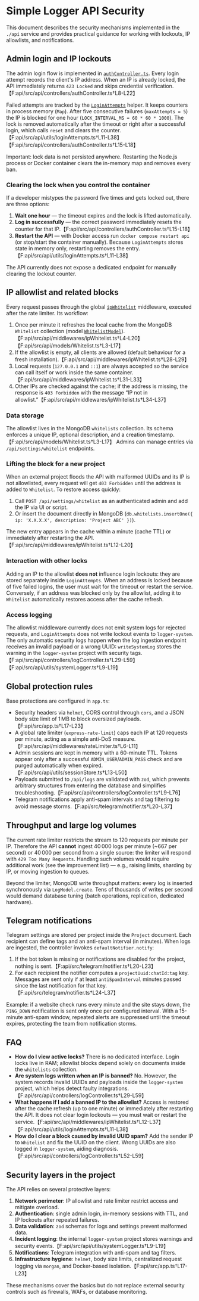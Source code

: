 # Simple Logger API Security

This document describes the security mechanisms implemented in the `./api` service and provides practical guidance for working with lockouts, IP allowlists, and notifications.

## Admin login and IP lockouts

The admin login flow is implemented in [`authController.ts`](../../api/src/api/controllers/authController.ts). Every login attempt records the client's IP address. When an IP is already locked, the API immediately returns `423 Locked` and skips credential verification.【F:api/src/api/controllers/authController.ts†L8-L22】

Failed attempts are tracked by the [`LoginAttempts`](../../api/src/api/utils/loginAttempts.ts) helper. It keeps counters in process memory (`Map`). After five consecutive failures (`maxAttempts = 5`) the IP is blocked for one hour (`LOCK_INTERVAL_MS = 60 * 60 * 1000`). The lock is removed automatically after the timeout or right after a successful login, which calls `reset` and clears the counter.【F:api/src/api/utils/loginAttempts.ts†L11-L38】【F:api/src/api/controllers/authController.ts†L15-L18】

Important: lock data is not persisted anywhere. Restarting the Node.js process or Docker container clears the in-memory map and removes every ban.

### Clearing the lock when you control the container

If a developer mistypes the password five times and gets locked out, there are three options:

1. **Wait one hour** — the timeout expires and the lock is lifted automatically.
2. **Log in successfully** — the correct password immediately resets the counter for that IP.【F:api/src/api/controllers/authController.ts†L15-L18】
3. **Restart the API** — with Docker access run `docker compose restart api` (or stop/start the container manually). Because `LoginAttempts` stores state in memory only, restarting removes the entry.【F:api/src/api/utils/loginAttempts.ts†L11-L38】

The API currently does not expose a dedicated endpoint for manually clearing the lockout counter.

## IP allowlist and related blocks

Every request passes through the global [`ipWhitelist`](../../api/src/api/middlewares/ipWhitelist.ts) middleware, executed after the rate limiter. Its workflow:

1. Once per minute it refreshes the local cache from the MongoDB `Whitelist` collection (model [`WhitelistModel`](../../api/src/api/models/Whitelist.ts)).【F:api/src/api/middlewares/ipWhitelist.ts†L4-L20】【F:api/src/api/models/Whitelist.ts†L3-L17】
2. If the allowlist is empty, all clients are allowed (default behaviour for a fresh installation).【F:api/src/api/middlewares/ipWhitelist.ts†L28-L29】
3. Local requests (`127.0.0.1` and `::1`) are always accepted so the service can call itself or work inside the same container.【F:api/src/api/middlewares/ipWhitelist.ts†L31-L33】
4. Other IPs are checked against the cache; if the address is missing, the response is `403 Forbidden` with the message “IP not in allowlist.”【F:api/src/api/middlewares/ipWhitelist.ts†L34-L37】

### Data storage

The allowlist lives in the MongoDB `whitelists` collection. Its schema enforces a unique IP, optional description, and a creation timestamp.【F:api/src/api/models/Whitelist.ts†L3-L17】 Admins can manage entries via `/api/settings/whitelist` endpoints.

### Lifting the block for a new project

When an external project floods the API with malformed UUIDs and its IP is not allowlisted, every request will get `403 Forbidden` until the address is added to `Whitelist`. To restore access quickly:

1. Call `POST /api/settings/whitelist` as an authenticated admin and add the IP via UI or script.
2. Or insert the document directly in MongoDB (`db.whitelists.insertOne({ ip: 'X.X.X.X', description: 'Project ABC' })`).

The new entry appears in the cache within a minute (cache TTL) or immediately after restarting the API.【F:api/src/api/middlewares/ipWhitelist.ts†L12-L20】

### Interaction with other locks

Adding an IP to the allowlist **does not** influence login lockouts: they are stored separately inside `LoginAttempts`. When an address is locked because of five failed logins, the user must wait for the timeout or restart the service. Conversely, if an address was blocked only by the allowlist, adding it to `Whitelist` automatically restores access after the cache refresh.

### Access logging

The allowlist middleware currently does not emit system logs for rejected requests, and `LoginAttempts` does not write lockout events to `logger-system`. The only automatic security logs happen when the log ingestion endpoint receives an invalid payload or a wrong UUID: `writeSystemLog` stores the warning in the `logger-system` project with security tags.【F:api/src/api/controllers/logController.ts†L29-L59】【F:api/src/api/utils/systemLogger.ts†L9-L19】

## Global protection rules

Base protections are configured in `app.ts`:

- Security headers via `helmet`, CORS control through `cors`, and a JSON body size limit of 1 MB to block oversized payloads.【F:api/src/app.ts†L17-L23】
- A global rate limiter (`express-rate-limit`) caps each IP at 120 requests per minute, acting as a simple anti-DoS measure.【F:api/src/api/middlewares/rateLimiter.ts†L6-L11】
- Admin sessions are kept in memory with a 60-minute TTL. Tokens appear only after a successful `ADMIN_USER`/`ADMIN_PASS` check and are purged automatically when expired.【F:api/src/api/utils/sessionStore.ts†L13-L50】
- Payloads submitted to `/api/logs` are validated with `zod`, which prevents arbitrary structures from entering the database and simplifies troubleshooting.【F:api/src/api/controllers/logController.ts†L9-L76】
- Telegram notifications apply anti-spam intervals and tag filtering to avoid message storms.【F:api/src/telegram/notifier.ts†L20-L37】

## Throughput and large log volumes

The current rate limiter restricts the stream to 120 requests per minute per IP. Therefore the API **cannot** ingest 40 000 logs per minute (~667 per second) or 40 000 per second from a single source: the limiter will respond with `429 Too Many Requests`. Handling such volumes would require additional work (see the improvement list) — e.g., raising limits, sharding by IP, or moving ingestion to queues.

Beyond the limiter, MongoDB write throughput matters: every log is inserted synchronously via `LogModel.create`. Tens of thousands of writes per second would demand database tuning (batch operations, replication, dedicated hardware).

## Telegram notifications

Telegram settings are stored per project inside the `Project` document. Each recipient can define tags and an anti-spam interval (in minutes). When logs are ingested, the controller invokes `defaultNotifier.notify`:

1. If the bot token is missing or notifications are disabled for the project, nothing is sent.【F:api/src/telegram/notifier.ts†L20-L23】
2. For each recipient the notifier computes a `projectUuid:chatId:tag` key. Messages are sent only if at least `antiSpamInterval` minutes passed since the last notification for that key.【F:api/src/telegram/notifier.ts†L24-L37】

Example: if a website check runs every minute and the site stays down, the `PING_DOWN` notification is sent only once per configured interval. With a 15-minute anti-spam window, repeated alerts are suppressed until the timeout expires, protecting the team from notification storms.

## FAQ

- **How do I view active locks?** There is no dedicated interface. Login locks live in RAM; allowlist blocks depend solely on documents inside the `whitelists` collection.
- **Are system logs written when an IP is banned?** No. However, the system records invalid UUIDs and payloads inside the `logger-system` project, which helps detect faulty integrations.【F:api/src/api/controllers/logController.ts†L29-L59】
- **What happens if I add a banned IP to the allowlist?** Access is restored after the cache refresh (up to one minute) or immediately after restarting the API. It does not clear login lockouts — you must wait or restart the service.【F:api/src/api/middlewares/ipWhitelist.ts†L12-L37】【F:api/src/api/utils/loginAttempts.ts†L11-L38】
- **How do I clear a block caused by invalid UUID spam?** Add the sender IP to `Whitelist` and fix the UUID on the client. Wrong UUIDs are also logged in `logger-system`, aiding diagnosis.【F:api/src/api/controllers/logController.ts†L52-L59】

## Security layers in the project

The API relies on several protective layers:

1. **Network perimeter**: IP allowlist and rate limiter restrict access and mitigate overload.
2. **Authentication**: single admin login, in-memory sessions with TTL, and IP lockouts after repeated failures.
3. **Data validation**: `zod` schemas for logs and settings prevent malformed data.
4. **Incident logging**: the internal `logger-system` project stores warnings and security events.【F:api/src/api/utils/systemLogger.ts†L9-L19】
5. **Notifications**: Telegram integration with anti-spam and tag filters.
6. **Infrastructure hygiene**: `helmet`, body size limits, centralized request logging via `morgan`, and Docker-based isolation.【F:api/src/app.ts†L17-L23】

These mechanisms cover the basics but do not replace external security controls such as firewalls, WAFs, or database monitoring.

